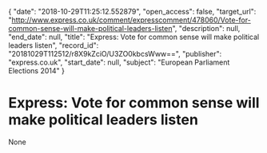 {
  "date": "2018-10-29T11:25:12.552879", 
  "open_access": false, 
  "target_url": "http://www.express.co.uk/comment/expresscomment/478060/Vote-for-common-sense-will-make-political-leaders-listen", 
  "description": null, 
  "end_date": null, 
  "title": "Express: Vote for common sense will make political leaders listen", 
  "record_id": "20181029T112512/r8X9kZciO/U3ZO0kbcsWww==", 
  "publisher": "express.co.uk", 
  "start_date": null, 
  "subject": "European Parliament Elections 2014"
}

# Express: Vote for common sense will make political leaders listen

None